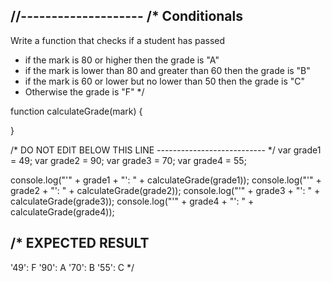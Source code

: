 //--------------------
/*
  Conditionals
  ---------------------------------
  Write a function that checks if a student has passed
  - if the mark is 80 or higher then the grade is "A"
  - if the mark is lower than 80 and greater than 60 then the grade is "B"
  - if the mark is 60 or lower but no lower than 50 then the grade is "C"
  - Otherwise the grade is "F"
*/

function calculateGrade(mark) {

}

/* 
DO NOT EDIT BELOW THIS LINE
--------------------------- */
var grade1 = 49;
var grade2 = 90;
var grade3 = 70;
var grade4 = 55;

console.log("'" + grade1 + "': " + calculateGrade(grade1));
console.log("'" + grade2 + "': " + calculateGrade(grade2));
console.log("'" + grade3 + "': " + calculateGrade(grade3));
console.log("'" + grade4 + "': " + calculateGrade(grade4));

  /* 
  EXPECTED RESULT
  ---------------
  '49': F
  '90': A
  '70': B
  '55': C
  */